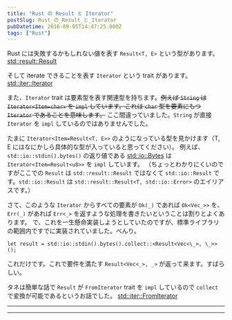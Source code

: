 ```yaml
---
title: "Rust の Result と Iterator"
postSlug: Rust_の_Result_と_Iterator
pubDatetime: 2016-09-05T14:47:25.000Z
tags: ["Rust"]
---
```


Rust には失敗するかもしれない値を表す `Result<T, E>` という型があります。
[std::result::Result](https://doc.rust-lang.org/std/result/enum.Result.html)

そして iterate できることを表す `Iterator` という trait があります。
[std::iter::Iterator](https://doc.rust-lang.org/std/iter/trait.Iterator.html)

また、`Iterator` trait は要素型を表す関連型を持ちます。~~例えば `String` は `Iterator<Item=char>` を `impl` しています。これは `char` 型を要素にもつ `Iterator` であることを意味します。~~
ここ間違っていました。`String` が直接 `Iterator` を `impl` しているのではありませんでした。

たまに `Iterator<Item=Result<T, E>>` のようになっている型を見かけます（T, E にはなにかしら具体的な型が入っていると思ってください）。
例えば、`std::io::stdin().bytes()` の返り値である [std::io::Bytes](https://doc.rust-lang.org/stable/std/io/struct.Bytes.html) は `Iterator<Item=Result<u8>>` を `impl` しています。
（ちょっとわかりにくいのですがここでの `Result` は `std::result::Result` ではなくて `std::io::Result` です。`std::io::Result` は `std::result::Result<T, std::io::Error>` のエイリアスです。）

さて、このような `Iterator` からすべての要素が `Ok(_)` であれば `Ok<Vec_>>` を、`Err(_)` があれば `Err<_>` を返すような処理を書きたいということは割りとよくあります。
で、これを一生懸命実装しようとしていたのですが、標準ライブラリの範囲内ですでに実装されていました。べんり。

```
let result = std::io::stdin().bytes().collect::<Result<Vec<\_>, \_>>();

```

これだけです。これで要件を満たす `Result<Vec<_>, _>` が返って来ます。すばらしい。

タネは簡単な話で `Result` が `FromIterator` trait を `impl` しているので `collect` で変換が可能であるというお話でした。
[std::iter::FromIterator](https://doc.rust-lang.org/stable/std/iter/trait.FromIterator.html)

---

---
